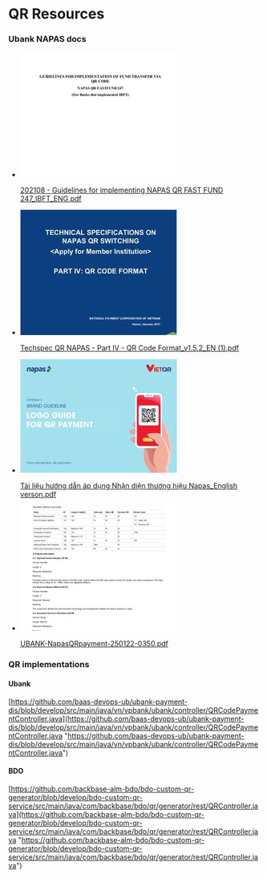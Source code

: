 # QR Resources
### Ubank NAPAS docs

*   ![](./qr-resources-0.png)

    [202108 - Guidelines for implementing NAPAS QR FAST FUND 247\_IBFT\_ENG.pdf](./qr-resources-0.pdf)
    
*   ![](./qr-resources-1.png)
    
    [Techspec QR NAPAS - Part IV - QR Code Format\_v1.5.2\_EN (1).pdf](./qr-resources-1.pdf)
    
*   ![](./qr-resources-2.png)
    
    [Tài liệu hướng dẫn áp dụng Nhận diện thương hiệu Napas\_English verson.pdf](./qr-resources-2.pdf)
    
*   ![](./qr-resources-3.png)
    
    [UBANK-NapasQRpayment-250122-0350.pdf](./qr-resources-3.pdf)
    

### QR implementations

#### Ubank

[https://github.com/baas-devops-ub/ubank-payment-dis/blob/develop/src/main/java/vn/vpbank/ubank/controller/QRCodePaymentController.java](https://github.com/baas-devops-ub/ubank-payment-dis/blob/develop/src/main/java/vn/vpbank/ubank/controller/QRCodePaymentController.java "https://github.com/baas-devops-ub/ubank-payment-dis/blob/develop/src/main/java/vn/vpbank/ubank/controller/QRCodePaymentController.java")

#### BDO

[https://github.com/backbase-alm-bdo/bdo-custom-qr-generator/blob/develop/bdo-custom-qr-service/src/main/java/com/backbase/bdo/qr/generator/rest/QRController.java](https://github.com/backbase-alm-bdo/bdo-custom-qr-generator/blob/develop/bdo-custom-qr-service/src/main/java/com/backbase/bdo/qr/generator/rest/QRController.java "https://github.com/backbase-alm-bdo/bdo-custom-qr-generator/blob/develop/bdo-custom-qr-service/src/main/java/com/backbase/bdo/qr/generator/rest/QRController.java")